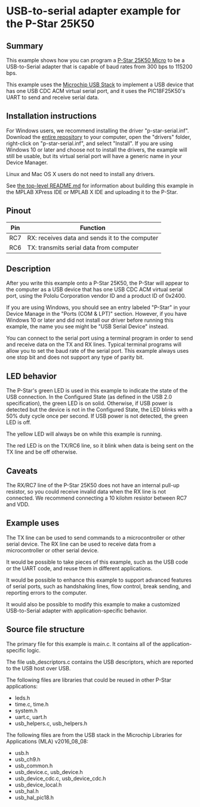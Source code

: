 # USB-to-serial adapter example for the P-Star 25K50

## Summary

This example shows how you can program a [P-Star 25K50 Micro][pstar25m] to be a
USB-to-Serial adapter that is capable of baud rates from 300 bps to 115200 bps.

This example uses the [Microchip USB Stack][mla] to implement a USB device that
has one USB CDC ACM virtual serial port, and it uses the PIC18F25K50's UART to
send and receive serial data.


## Installation instructions

For Windows users, we recommend installing the driver "p-star-serial.inf".
Download the [entire repository](../) to your computer, open the "drivers"
folder, right-click on "p-star-serial.inf", and select "Install".  If you are
using Windows 10 or later and choose not to install the drivers, the example
will still be usable, but its virtual serial port will have a generic name in
your Device Manager.

Linux and Mac OS X users do not need to install any drivers.

See [the top-level README.md](../README.md) for information about building this
example in the MPLAB XPress IDE or MPLAB X IDE and uploading it to the P-Star.


## Pinout

| Pin | Function                                        |
|-----|-------------------------------------------------|
| RC7 | RX: receives data and sends it to the computer  |
| RC6 | TX: transmits serial data from computer         |


## Description

After you write this example onto a P-Star 25K50, the P-Star will appear to the
computer as a USB device that has one USB CDC ACM virtual serial port, using the
Pololu Corporation vendor ID and a product ID of 0x2400.

If you are using Windows, you should see an entry labeled "P-Star" in your
Device Manage in the "Ports (COM & LPT)" section.  However, if you have Windows
10 or later and did not install our driver before running this example, the name
you see might be "USB Serial Device" instead.

You can connect to the serial port using a terminal program in order to send and
receive data on the TX and RX lines.  Typical terminal programs will allow you
to set the baud rate of the serial port.  This example always uses one stop bit
and does not support any type of parity bit.


## LED behavior

The P-Star's green LED is used in this example to indicate the state of the USB
connection.  In the Configured State (as defined in the USB 2.0 specification),
the green LED is on solid.  Otherwise, if USB power is detected but the device
is not in the Configured State, the LED blinks with a 50% duty cycle once per
second.  If USB power is not detected, the green LED is off.

The yellow LED will always be on while this example is running.

The red LED is on the TX/RC6 line, so it blink when data is being sent on the TX
line and be off otherwise.


## Caveats

The RX/RC7 line of the P-Star 25K50 does not have an internal pull-up resistor,
so you could receive invalid data when the RX line is not connected.  We
recommend connecting a 10 kilohm resistor between RC7 and VDD.


## Example uses

The TX line can be used to send commands to a microcontroller or other serial
device.  The RX line can be used to receive data from a microcontroller or other
serial device.

It would be possible to take pieces of this example, such as the USB code or the
UART code, and reuse them in different applications.

It would be possible to enhance this example to support advanced features of
serial ports, such as handshaking lines, flow control, break sending, and
reporting errors to the computer.

It would also be possible to modify this example to make a customized
USB-to-Serial adapter with application-specific behavior.


## Source file structure

The primary file for this example is main.c.  It contains all of the
application-specific logic.

The file usb_descriptors.c contains the USB descriptors, which are reported to
the USB host over USB.

The following files are libraries that could be reused in other P-Star
applications:

- leds.h
- time.c, time.h
- system.h
- uart.c, uart.h
- usb_helpers.c, usb_helpers.h

The following files are from the USB stack in the Microchip Libraries for
Applications (MLA) v2016_08_08:

- usb.h
- usb_ch9.h
- usb_common.h
- usb_device.c, usb_device.h
- usb_device_cdc.c, usb_device_cdc.h
- usb_device_local.h
- usb_hal.h
- usb_hal_pic18.h

[pstar25m]: https://www.pololu.com/product/3150
[mla]: http://www.microchip.com/mplab/microchip-libraries-for-applications